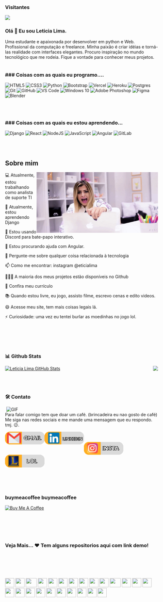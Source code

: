 ### Visitantes 
![](https://visitor-badge.glitch.me/badge?page_id=eticialima)
<br>  
<!-- <a href="https://www.youtube.com/channel/UC8l8MDmyR8R5_j69txePZgg"><img align="center" src="https://github.com/eticialima/eticialima/blob/main/bg.jpg"/></a> -->
 
### Olá 👋 Eu sou Leticia Lima.  
Uma estudante e apaixonada por desenvolver em python e Web. Profissional da computação e freelance. Minha paixão é criar idéias e torná-las realidade com interfaces elegantes. Procuro inspiração no mundo tecnológico que me rodeia. Fique a vontade para conhecer meus projetos.
<br><br> 
<h3>### Coisas com as quais eu programo....</h3> 
<p> 
  <img alt="HTML5" src="https://img.shields.io/badge/html5%20-%23E34F26.svg?&style=for-the-badge&logo=html5&logoColor=white"/>
  <img alt="CSS3" src="https://img.shields.io/badge/css3%20-%231572B6.svg?&style=for-the-badge&logo=css3&logoColor=white"/>
  <img alt="Python" src="https://img.shields.io/badge/python%20-%2314354C.svg?&style=for-the-badge&logo=python&logoColor=white"/>
  <img alt="Bootstrap" src="https://img.shields.io/badge/bootstrap%20-%23563D7C.svg?&style=for-the-badge&logo=bootstrap&logoColor=white"/>
  <img alt="Vercel" src="https://img.shields.io/badge/vercel%20-%23000000.svg?&style=for-the-badge&logo=vercel&logoColor=white"/>
  <img alt="Heroku" src="https://img.shields.io/badge/heroku%20-%23430098.svg?&style=for-the-badge&logo=heroku&logoColor=white"/> 
  <img alt="Postgres" src ="https://img.shields.io/badge/postgres-%23316192.svg?&style=for-the-badge&logo=postgresql&logoColor=white"/> 
  <img alt="Git" src="https://img.shields.io/badge/git%20-%23F05033.svg?&style=for-the-badge&logo=git&logoColor=white"/>
  <img alt="GitHub" src="https://img.shields.io/badge/github%20-%23121011.svg?&style=for-the-badge&logo=github&logoColor=white"/> 
  <img alt="VS Code" src="http://img.shields.io/badge/-VS%20Code-007ACC?style=for-the-badge&logo=github&logoColor=white" />  
  <img alt="Windows 10" src="https://img.shields.io/badge/Windows-0078D6?style=for-the-badge&logo=windows&logoColor=white" />  
  <img alt="Adobe Photoshop" src="https://img.shields.io/badge/adobe%20photoshop%20-%2331A8FF.svg?&style=for-the-badge&logo=adobe%20photoshop&logoColor=white"/>
  <img alt="Figma" src="https://img.shields.io/badge/figma%20-%23F24E1E.svg?&style=for-the-badge&logo=figma&logoColor=white"/>
  <img alt="Blender" src="https://img.shields.io/badge/blender%20-%23F5792A.svg?&style=for-the-badge&logo=blender&logoColor=white"/>
  
  
</p><br><br> 

<h3>### Coisas com as quais eu estou aprendendo...</h3> 
<p>  
 <img alt="Django" src="https://img.shields.io/badge/django%20-%23092E20.svg?&style=for-the-badge&logo=django&logoColor=white"/> 
  <img alt="React" src="https://img.shields.io/badge/react%20-%2320232a.svg?&style=for-the-badge&logo=react&logoColor=%2361DAFB"/>  
  <img alt="NodeJS" src="https://img.shields.io/badge/node.js%20-%2343853D.svg?&style=for-the-badge&logo=node.js&logoColor=white"/> 
  <img alt="JavaScript" src="https://img.shields.io/badge/javascript%20-%23323330.svg?&style=for-the-badge&logo=javascript&logoColor=%23F7DF1E"/> 
  <img alt="Angular" src="https://img.shields.io/badge/angular%20-%23DD0031.svg?&style=for-the-badge&logo=angular&logoColor=white"/> 
  <img alt="GitLab" src="https://img.shields.io/badge/gitlab%20-%23181717.svg?&style=for-the-badge&logo=gitlab&logoColor=white"/> 
    
</p><br><br> 
<!--https://github.com/Ileriayo/markdown-badges -->
 
## Sobre mim
<a href="#"><img align="right" src="https://raw.githubusercontent.com/eticialima/eticialima/main/bg1.gif" width="400 " height="200" /></a>

<p>💻 Atualmente, estou trabalhando como analista de suporte TI</p>
<p>🌱 Atualmente, estou aprendendo Django</p>
<p>👯 Estou usando Discord para bate-papo interativo.</p>
<p>🤔 Estou procurando ajuda com Angular. </p>
<p>💬 Pergunte-me sobre qualquer coisa relacionada à tecnologia</p>
<p>📫 Como me encontrar: instagram @eticialima</p> 
<p>👨🏻‍💻 A maioria dos meus projetos estão disponíveis no Github </p>  
<p>📝 Confira meu currículo</p> 
<p>📚 Quando estou livre, eu jogo, assisto filme, escrevo cenas e edito videos.</p> 
<p>😄 Acesse meu site, tem mais coisas legais lá.</p>
<p>⚡ Curiosidade: uma vez eu tentei burlar as moedinhas no jogo lol. </p>
<br><br> 
<br><br>

### 📊 Github Stats  
 
<a href="https://github.com/eticialima/">
  <img height="110px" src="https://github-readme-stats.vercel.app/api/top-langs/?username=eticialima&hide=html&hide_title=true&hide_border=true&layout=compact&langs_count=7&exclude_repo=comp426,Redventures-Movie-Quotes&text_color=000&icon_color=fff&bg_color=0,52fa5a,4dfcff,c64dff&theme=graywhite" alt="Leticia Lima GitHub Stats" />
</a> 
<a href="https://github.com/eticialima/">
  <img height="110px" align="right" src="https://github-readme-stats.vercel.app/api?username=eticialima&hide_title=true&hide_border=true&show_icons=true&include_all_commits=true&count_private=true&line_height=21&text_color=000&icon_color=000&bg_color=0,ea6161,ffc64d,fffc4d,52fa5a&theme=graywhite" />
</a><br><br><br><br> 
  
 
 
### 🛠️ Contato
 
<img hight="400" width="500" alt="GIF" align="right" src="https://raw.githubusercontent.com/eticialima/eticialima/main/bg2.gif">

Para falar comigo tem que doar um café. (brincadeira eu nao gosto de café) 
Me siga nas redes sociais e me mande uma mensagem que eu respondo. tmj. 😉.

<a href="mailto:leticialimacgi@gmail.com">
 <img align="left" alt="Gmail" width="130" hight="100" src="https://github.com/eticialima/eticialima/blob/main/gmail.jpg" />
</a>  
<a href="https://www.linkedin.com/in/leticiarenata/">
  <img align="left" alt="Linkedin" width="130" hight="100" src="https://github.com/eticialima/eticialima/blob/main/linkedin.jpg" /> 
</a><br><br>  
<a href="https://www.instagram.com/eticialima">
  <img align="left" alt=" instagram" width="130" hight="100" src="https://github.com/eticialima/eticialima/blob/main/instagram.jpg" />
</a> 
<a href="https://lolprofile.net/pt/summoner/br/DamaDeCopas">
  <img align="left" alt="lol" width="130" hight="100" src="https://github.com/eticialima/eticialima/blob/main/league.jpg" />
</a><br><br> 




 
<br><br><br><br> 
<br><br><p>
###  buymeacoffee buymeacoffee
 
<a  href="https://www.buymeacoffee.com/leticialima" target="_blank"><img  src="https://cdn.buymeacoffee.com/buttons/default-red.png" alt="Buy Me A Coffee" height="40" width="170" ></a>
</p><br><br> 
<br><br>
 



 
### Veja Mais... ❤️ Tem alguns repositorios aqui com link demo! 
 



 
<br><br>
<br><br>

<div >
    <img src="https://cultofthepartyparrot.com/parrots/hd/githubparrot.gif" width="30" height="30"/>
    <img src="https://cultofthepartyparrot.com/flags/hd/indiaparrot.gif" width="30" height="30"/>
    <img src="https://cultofthepartyparrot.com/parrots/asyncparrot.gif" width="36" height="30"/>
    <img src="https://cultofthepartyparrot.com/parrots/exceptionallyfastparrot.gif" width="30" height="30"/>
    <img src="https://cultofthepartyparrot.com/parrots/hd/60fpsparrot.gif" width="30" height="30"/>
    <img src="https://cultofthepartyparrot.com/parrots/hd/jumpingparrot.gif" width="30" height="30"/>
    <img src="https://cultofthepartyparrot.com/parrots/hd/opensourceparrot.gif" width="30" height="30"/>
    <img src="https://cultofthepartyparrot.com/parrots/hd/dealwithitnowparrot.gif" width="30" height="30"/>
    <img src="https://cultofthepartyparrot.com/parrots/hd/hypnoparrotlight.gif" width="30" height="30"/>
    <img src="https://cultofthepartyparrot.com/parrots/databaseparrot.gif" width="30" height="30"/>
    <img src="https://cultofthepartyparrot.com/parrots/fixparrot.gif" width="36" height="30"/>
    <img src="https://cultofthepartyparrot.com/parrots/hd/laptop_parrot.gif" width="30" height="30"/>
    <img src="https://cultofthepartyparrot.com/parrots/hd/spinningparrot.gif" width="30" height="30"/>
    <img src="https://cultofthepartyparrot.com/parrots/hd/levitationparrot.gif" width="30" height="30"/>
    <img src="https://cultofthepartyparrot.com/parrots/hd/meldparrot.gif" width="30" height="30"/>
    <img src="https://cultofthepartyparrot.com/parrots/slomoparrot.gif" width="30" height="30"/>
    <img src="https://cultofthepartyparrot.com/parrots/hd/moonwalkingparrot.gif" width="30" height="30"/>
    <img src="https://cultofthepartyparrot.com/parrots/hd/stableparrot.gif" width="30" height="30"/>
    <img src="https://cultofthepartyparrot.com/parrots/hd/scienceparrot.gif" width="30" height="30"/>
    <img src="https://cultofthepartyparrot.com/parrots/hd/pirateparrot.gif" width="30" height="30"/>
    <img src="https://cultofthepartyparrot.com/parrots/hd/footballparrot.gif" width="30" height="30"/>
    <img src="https://cultofthepartyparrot.com/parrots/hd/illuminatiparrot.gif" width="30" height="30"/>
    <img src="https://cultofthepartyparrot.com/parrots/hd/hypnoparrotdark.gif" width="30" height="30"/>
    <img src="https://cultofthepartyparrot.com/parrots/hd/mustacheparrot.gif" width="30" height="30"/> 
</div>
 
 
